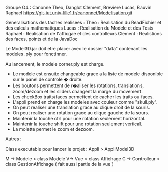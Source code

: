 Groupe O4 : Canonne Theo, Danglot Clement, Breviere Lucas, Bauvin Raphael
https://git-iut.univ-lille1.fr/canonnet/Modelisation.git

Generalisations des taches realisees :
Theo : Realisation du ReadFichier et des calculs mathematiques
Lucas : Realisation du Modele et des Tests
Raphael : Realisation de l'afficgae et des controlleurs
Clement : Realistions des faces, points et de la JavaDoc


Le Model3D.jar doit etre placer avec le dossier "data" contenant les modeles .ply pour fonctinner.

Au lancement, le modele corner.ply est charge. 
- Le modele est ensuite changeable grace a la liste de modele disponible sur le panel de controle � droite. 
- Les boutons permettent de r�aliser les rotations, translations, zoom/dezoom et les sliders changent la marge du movement.
- Les checkBox traits/faces permettent de cacher les traits ou faces.
- L'appli prend en charge les modeles avec couleur comme "skull.ply".
- On peut realiser une translation grace au clique droit de la souris.
- On peut realiser une rotation grace au clique gauche de la sours.
- Maintenir la touche ctrl pour une rotation seulement horizontal.
- Maintenir la touche shift pour une rotation seulement vertical.
- La molette permet le zoom et dezoom.


Autres :

Class executable pour lancer le projet : Appli > AppliModel3D

M -> Modele > class Modele
V-> Vue > class Affichage
C -> Controlleur > class GestionAffichage ( fait aussi partie de la vue )

